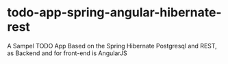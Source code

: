 todo-app-spring-angular-hibernate-rest
======================================

A Sampel TODO App Based on the Spring Hibernate Postgresql and REST, as Backend and for front-end is AngularJS
